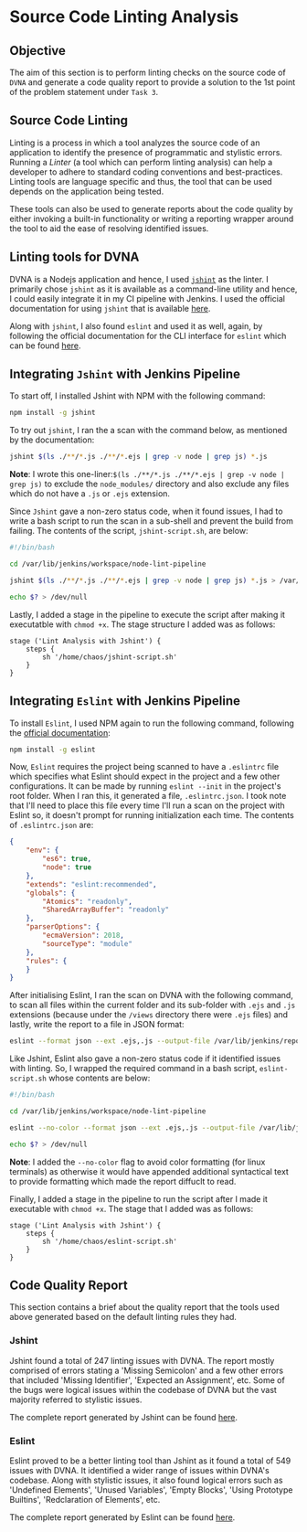 # Source Code Linting Analysis

## Objective

The aim of this section is to perform linting checks on the source code of `DVNA`  and generate a code quality report to provide a solution to the 1st point of the problem statement under `Task 3`.

## Source Code Linting

Linting is a process in which a tool analyzes the source code of an application to identify the presence of programmatic and stylistic errors. Running a _Linter_ (a tool which can perform linting analysis) can help a developer to adhere to standard coding conventions and best-practices. Linting tools are language specific and thus, the tool that can be used depends on the application being tested.

These tools can also be used to generate reports about the code quality by either invoking a built-in functionality or writing a reporting wrapper around the tool to aid the ease of resolving identified issues.

## Linting tools for DVNA

DVNA is a Nodejs application and hence, I used [`jshint`](https://jshint.com/install/) as the linter. I primarily chose `jshint` as it is available as a command-line utility and hence, I could easily integrate it in my CI pipeline with Jenkins. I used the official documentation for using `jshint` that is available [here](https://jshint.com/docs/cli/).

Along with `jshint`, I also found `eslint` and used it as well, again, by following the official documentation for the CLI interface for  `eslint` which can be found [here](https://eslint.org/docs/2.13.1/user-guide/command-line-interface).

## Integrating `Jshint` with Jenkins Pipeline

To start off, I installed Jshint with NPM with the following command:

```bash
npm install -g jshint
```

To try out `jshint`, I ran the a scan with the command below, as mentioned by the documentation:

```bash
jshint $(ls ./**/*.js ./**/*.ejs | grep -v node | grep js) *.js
```

**Note**: I wrote this one-liner:`$(ls ./**/*.js ./**/*.ejs | grep -v node | grep js)` to exclude the `node_modules/` directory and also exclude any files which do not have a `.js` or `.ejs` extension.

Since `Jshint` gave a non-zero status code, when it found issues, I had to write a bash script to run the scan in a sub-shell and prevent the build from failing. The contents of the script, `jshint-script.sh`, are below:

```bash
#!/bin/bash

cd /var/lib/jenkins/workspace/node-lint-pipeline

jshint $(ls ./**/*.js ./**/*.ejs | grep -v node | grep js) *.js > /var/lib/jenkins/reports/jshint-report

echo $? > /dev/null
```

Lastly, I added a stage in the pipeline to execute the script after making it executatble with `chmod +x`. The stage structure I added was as follows:

```jenkins
stage ('Lint Analysis with Jshint') {
    steps {
        sh '/home/chaos/jshint-script.sh'
    }
}
```

## Integrating `Eslint` with Jenkins Pipeline

To install `Eslint`, I used NPM again to run the following command, following the [official documentation](https://eslint.org/docs/user-guide/command-line-interface):

```bash
npm install -g eslint
```

Now, `Eslint` requires the project being scanned to have a `.eslintrc` file which specifies what Eslint should expect in the project and a few other configurations. It can be made by running `eslint --init` in the project's root folder. When I ran this, it generated a file, `.eslintrc.json`. I took note that I'll need to place this file every time I'll run a scan on the project with Eslint so, it doesn't prompt for running initialization each time. The contents of `.eslintrc.json` are:

```eslintrc.json
{
    "env": {
        "es6": true,
        "node": true
    },
    "extends": "eslint:recommended",
    "globals": {
        "Atomics": "readonly",
        "SharedArrayBuffer": "readonly"
    },
    "parserOptions": {
        "ecmaVersion": 2018,
        "sourceType": "module"
    },
    "rules": {
    }
}
```

After initialising Eslint, I ran the scan on DVNA with the following command, to scan all files within the current folder and its sub-folder with `.ejs` and `.js` extensions (because under the `/views` directory there were `.ejs` files) and lastly, write the report to a file in JSON format:

```bash
eslint --format json --ext .ejs,.js --output-file /var/lib/jenkins/reports/eslint-report ./
```

Like Jshint, Eslint also gave a non-zero status code if it identified issues with linting. So, I wrapped the required command in a bash script, `eslint-script.sh` whose contents are below:

```bash
#!/bin/bash

cd /var/lib/jenkins/workspace/node-lint-pipeline

eslint --no-color --format json --ext .ejs,.js --output-file /var/lib/jenkins/reports/eslint-report ./

echo $? > /dev/null
```

**Note**: I added the `--no-color` flag to avoid color formatting (for linux terminals) as otherwise it would have appended additional syntactical text to provide formatting which made the report diffuclt to read.

Finally, I added a stage in the pipeline to run the script after I made it executable with `chmod +x`. The stage that I added was as follows:

```jenkins
stage ('Lint Analysis with Jshint') {
    steps {
        sh '/home/chaos/eslint-script.sh'
    }
}
```

## Code Quality Report

This section contains a brief about the quality report that the tools used above generated based on the default linting rules they had.

### Jshint

Jshint found a total of 247 linting issues with DVNA. The report mostly comprised of errors stating a 'Missing Semicolon' and a few other errors that included 'Missing Identifier', 'Expected an Assignment', etc. Some of the bugs were logical issues within the codebase of DVNA but the vast majority referred to stylistic issues.

The complete report generated by Jshint can be found [here]().

### Eslint

Eslint proved to be a better linting tool than Jshint as it found a total of 549 issues with DVNA. It identified a wider range of issues within DVNA's codebase. Along with stylistic issues, it also found logical errors such as 'Undefined Elements', 'Unused Variables', 'Empty Blocks', 'Using Prototype Builtins', 'Redclaration of Elements', etc.

The complete report generated by Eslint can be found [here]().
